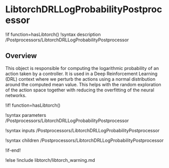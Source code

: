 # LibtorchDRLLogProbabilityPostprocessor

!if function=hasLibtorch()
!syntax description /Postprocessors/LibtorchDRLLogProbabilityPostprocessor

## Overview

This object is responsible for computing the logarithmic probability of an action taken by
a controller. It is used in a Deep Reinforcement Learning (DRL) context where we perturb the
actions using a normal distribution around the computed mean value. This helps with the random
exploration of the action space together with reducing the overfitting of the neural networks.

!if! function=hasLibtorch()

!syntax parameters /Postprocessors/LibtorchDRLLogProbabilityPostprocessor

!syntax inputs /Postprocessors/LibtorchDRLLogProbabilityPostprocessor

!syntax children /Postprocessors/LibtorchDRLLogProbabilityPostprocessor

!if-end!

!else
!include libtorch/libtorch_warning.md
